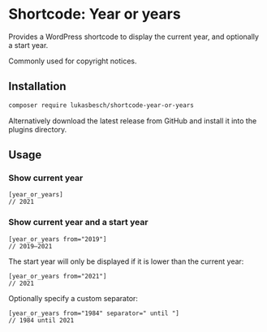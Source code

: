 # Shortcode: Year or years

Provides a WordPress shortcode to display the current year, and optionally a start year.

Commonly used for copyright notices.

## Installation

```bash
composer require lukasbesch/shortcode-year-or-years
```

Alternatively download the latest release from GitHub and install it into the plugins directory.

## Usage

### Show current year
    [year_or_years]
    // 2021

### Show current year and a start year

    [year_or_years from="2019"]
    // 2019–2021

The start year will only be displayed if it is lower than the current year:

    [year_or_years from="2021"]
    // 2021

Optionally specify a custom separator:

    [year_or_years from="1984" separator=" until "]
    // 1984 until 2021
